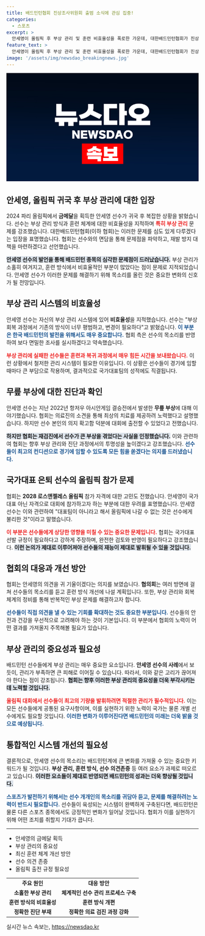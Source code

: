 ```yaml
---
title: 배드민턴협회 진상조사위원회 출범 소식에 관심 집중!
categories:
  - 스포츠
excerpt: >
  안세영이 올림픽 후 부상 관리 및 훈련 비효율성을 폭로한 가운데, 대한배드민턴협회가 진상조사위원회를 꾸리겠다고 발표했다. 안세영은 부상에 실망했다며, 국가대표 은퇴 후 올림픽 출전 허용 여부에 대해 난색을 표했다.
feature_text: >
  안세영이 올림픽 후 부상 관리 및 훈련 비효율성을 폭로한 가운데, 대한배드민턴협회가 진상조사위원회를 꾸리겠다고 발표했다. 안세영은 부상에 실망했다며, 국가대표 은퇴 후 올림픽 출전 허용 여부에 대해 난색을 표했다.
image: '/assets/img/newsdao_breakingnews.jpg'
---
```


<p><img src="/assets/img/newsdao_breakingnews.jpg" alt="ranknews 속보" /></p>

<h2>안세영, 올림픽 귀국 후 부상 관리에 대한 입장</h2>

<p data-ke-size="size16">2024 파리 올림픽에서 <b>금메달</b>을 획득한 안세영 선수가 귀국 후 복잡한 상황을 밝혔습니다. 선수는 부상 관리 방식과 훈련 체계에 대한 비효율성을 지적하며 <b><span style="color: #ee2323;">특히 부상 관리</span></b> 문제를 강조했습니다. 대한배드민턴협회(이하 협회)는 이러한 문제를 심도 있게 다루겠다는 입장을 표명했습니다. 협회는 선수와의 면담을 통해 문제점을 파악하고, 재발 방지 대책을 마련하겠다고 선언했습니다.</p>

<p><b><span style="background-color: #21538527;">안세영 선수의 발언을 통해 배드민턴 종목의 심각한 문제점이 드러났습니다.</span></b> 부상 관리가 소홀히 여겨지고, 훈련 방식에서 비효율적인 부분이 많았다는 점이 문제로 지적되었습니다. 안세영 선수가 이러한 문제를 해결하기 위해 목소리를 올린 것은 중요한 변화의 신호가 될 전망입니다.</p></p>

<h2>부상 관리 시스템의 비효율성</h2>

<p data-ke-size="size16">안세영 선수는 자신의 부상 관리 시스템에 있어 <b>비효율성</b>을 지적했습니다. 선수는 "부상 회복 과정에서 기존의 방식이 너무 평범하고, 변경이 필요하다"고 밝혔습니다. <b><span style="color: #1a5490;">이 부분은 한국 배드민턴의 발전을 위해서도 매우 중요합니다.</span></b> 협회 측은 선수의 목소리를 반영하여 보다 면밀한 조사를 실시하겠다고 약속했습니다.</p>

<p><b><span style="color: #ee2323;">부상 관리에 실패한 선수들은 훈련과 복귀 과정에서 매우 힘든 시간을 보내왔습니다.</span></b> 이런 상황에서 철저한 관리 시스템이 필요한 이유입니다. 이 상황은 선수들이 경기에 임할 때마다 큰 부담으로 작용하며, 결과적으로 국가대표팀의 성적에도 직결됩니다.</p></p>

<h2>무릎 부상에 대한 진단과 확인</h2>

<p data-ke-size="size16">안세영 선수는 지난 2022년 항저우 아시안게임 결승전에서 발생한 <b>무릎 부상</b>에 대해 이야기했습니다. 협회는 의료진의 소견을 통해 최상의 치료를 제공하려 노력했다고 설명했습니다. 하지만 선수 본인의 의지 확고함 덕분에 대회에 출전할 수 있었다고 전했습니다.</p>

<p><b><span style="background-color: #21538527;">하지만 협회는 재검진에서 선수가 큰 부상을 겪었다는 사실을 인정했습니다.</span></b> 이와 관련하여 협회는 향후 부상 관리와 진단 과정에서의 투명성을 높이겠다고 강조했습니다. <b><span style="color: #1a5490;">선수들이 최고의 컨디션으로 경기에 임할 수 있도록 모든 힘을 쏟겠다는 의지를 드러냈습니다.</span></b></p></p>

<h2>국가대표 은퇴 선수의 올림픽 참가 문제</h2>

<p data-ke-size="size16">협회는 <b>2028 로스앤젤레스 올림픽</b> 참가 자격에 대한 고민도 전했습니다. 안세영이 국가대표 아닌 자격으로 대회에 참가하고자 하는 부분에 대한 우려를 표명했습니다. 안세영 선수는 이와 관련하여 "대표팀이 아니라고 해서 올림픽에 나갈 수 없는 것은 선수에게 불리한 것"이라고 말했습니다.</p>

<p><b><span style="color: #ee2323;">이 부분은 선수들에게 상당한 영향을 미칠 수 있는 중요한 문제입니다.</span></b> 협회는 국가대표 선발 규정이 필요하다고 강하게 주장하며, 완전한 검토와 반영이 필요하다고 강조했습니다. <b><span style="background-color: #21538527;">이런 논의가 제대로 이루어져야 선수들의 재능이 제대로 발휘될 수 있을 것입니다.</span></b></p></p>

<h2>협회의 대응과 개선 방안</h2>

<p data-ke-size="size16">협회는 안세영의 의견을 귀 기울이겠다는 의지를 보였습니다. <b>협의회</b>는 여러 방면에 걸쳐 선수들의 목소리를 듣고 훈련 방식 개선에 나설 계획입니다. 또한, 부상 관리와 회복체계의 정비를 통해 반복적인 부상 문제를 해결하고자 합니다.</p>

<p><b><span style="color: #1a5490;">선수들이 직접 의견을 낼 수 있는 기회를 확대하는 것도 중요한 부분입니다.</span></b> 선수들의 안전과 건강을 우선적으로 고려해야 하는 것이 기본입니다. 이 부분에서 협회의 노력이 어떤 결과를 가져올지 주목해볼 필요가 있습니다.</p></p>

<h2>부상 관리의 중요성과 필요성</h2>

<p data-ke-size="size16">배드민턴 선수들에게 부상 관리는 매우 중요한 요소입니다. <b>안세영 선수의 사례</b>에서 보듯이, 관리가 부족하면 큰 피해로 이어질 수 있습니다. 따라서, 이와 같은 고리가 끊어져야 한다는 점이 강조됩니다. <b><span style="background-color: #21538527;">협회는 향후 이러한 부상 관리의 중요성을 더욱 부각시키는 데 노력할 것입니다.</span></b></p>

<p><b><span style="color: #ee2323;">올림픽 대회에서 선수들이 최고의 기량을 발휘하려면 적절한 관리가 필수적입니다.</span></b> 이는 모든 선수들에게 공통된 요구사항이며, 이를 실현하기 위한 노력이 국가는 물론 개별 선수에게도 필요할 것입니다. <b><span style="color: #1a5490;">이러한 변화가 이루어진다면 배드민턴의 미래는 더욱 밝을 것으로 예상됩니다.</span></b></p></p>

<h2>통합적인 시스템 개선의 필요성</h2>

<p data-ke-size="size16">결론적으로, 안세영 선수의 목소리는 배드민턴계에 큰 변화를 가져올 수 있는 중요한 키워드가 될 것입니다. <b>부상 관리, 훈련 방식, 선수 의견존중</b> 등 여러 요소가 과제로 떠오르고 있습니다. <b><span style="background-color: #21538527;">이러한 요소들이 제대로 반영되면 배드민턴의 성과는 더욱 향상될 것입니다.</span></b></p>

<p><b><span style="color: #1a5490;">스포츠가 발전하기 위해서는 선수 개개인의 목소리를 귀담아 듣고, 문제를 해결하려는 노력이 반드시 필요합니다.</span></b> 선수들이 육성되는 시스템이 완벽하게 구축된다면, 배드민턴은 물론 다른 스포츠 종목에서도 긍정적인 변화가 일어날 것입니다. 협회가 이를 실현하기 위해 어떤 조치를 취할지 기대가 큽니다.</p></p>

<hr> 

<ul>
    <li>안세영의 금메달 획득</li>
    <li>부상 관리의 중요성</li>
    <li>최신 훈련 체계 개선 방안</li>
    <li>선수 의견 존중</li>
    <li>올림픽 출전 규정 필요성</li>
</ul>

<table>
    <tr>
        <td style="text-align: center; height: 17px;"><b>주요 원인</b></td>
        <td style="text-align: center; height: 17px;"><b>대응 방안</b></td>
    </tr>
    <tr>
        <td style="text-align: center; height: 17px;"><b>소홀한 부상 관리</b></td>
        <td style="text-align: center; height: 17px;"><b>체계적인 선수 관리 프로세스 구축</b></td>
    </tr>
    <tr>
        <td style="text-align: center; height: 17px;"><b>훈련 방식의 비효율성</b></td>
        <td style="text-align: center; height: 17px;"><b>훈련 방식 개편</b></td>
    </tr>
    <tr>
        <td style="text-align: center; height: 17px;"><b>정확한 진단 부재</b></td>
        <td style="text-align: center; height: 17px;"><b>정확한 의료 검진 과정 강화</b></td>
    </tr>
</table>
실시간 뉴스 속보는, <a href="https://newsdao.kr" rel="dofollow">https://newsdao.kr</a>


